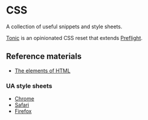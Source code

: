 # CSS

A collection of useful snippets and style sheets.

[Tonic](dist/tonic.css) is an opinionated CSS reset that extends [Preflight](https://tailwindcss.com/docs/preflight).

## Reference materials

- [The elements of HTML](https://html.spec.whatwg.org/multipage/#toc-semantics)

### UA style sheets

- [Chrome](https://chromium.googlesource.com/chromium/src/+/refs/heads/main/third_party/blink/renderer/core/html/resources/html.css)
- [Safari](https://github.com/WebKit/WebKit/blob/main/Source/WebCore/css/html.css)
- [Firefox](https://searchfox.org/mozilla-central/source/layout/style/res/html.css)
